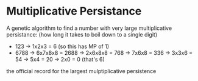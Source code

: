 # Multiplicative Persistance
 A genetic algorithm to find a number with very large multiplicative persistance: (how long it takes to boil down to a single digit)
 * 123 -> 1x2x3 = 6 (so this has MP of 1)
 *  6788 -> 6x7x8x8 = 2688 -> 2x6x8x8 = 768 -> 7x6x8 = 336 -> 3x3x6 = 54 -> 5x4 = 20 -> 2x0 = 0 (that's 6) 

the official record for the largest mulptiplicative persistence 